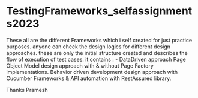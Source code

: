 # TestingFrameworks_selfassignments2023
These all are the different Frameworks which i self created for just practice purposes. anyone can check the design logics for different design approaches.
these are only the initial structure created and describes the flow of execution of test cases.
it contains : -
DataDriven approach
Page Object Model design approach with & without Page Factory implementations.
Behavior driven development design approach with Cucumber Frameworks
& API automation with RestAssured library.

Thanks 
Pramesh
